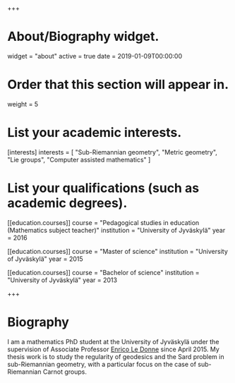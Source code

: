 +++
# About/Biography widget.
widget = "about"
active = true
date = 2019-01-09T00:00:00

# Order that this section will appear in.
weight = 5

# List your academic interests.
[interests]
  interests = [
    "Sub-Riemannian geometry",
    "Metric geometry",
    "Lie groups",
    "Computer assisted mathematics"
  ]

# List your qualifications (such as academic degrees).
[[education.courses]]
  course = "Pedagogical studies in education (Mathematics subject teacher)"
  institution = "University of Jyväskylä"
  year = 2016

[[education.courses]]
  course = "Master of science"
  institution = "University of Jyväskylä"
  year = 2015

[[education.courses]]
  course = "Bachelor of science"
  institution = "University of Jyväskylä"
  year = 2013
 
+++

# Biography

I am a mathematics PhD student at the University of Jyväskylä under the supervision of Associate Professor <a href='https://sites.google.com/site/enricoledonne/'>Enrico Le Donne</a> since April 2015.
My thesis work is to study the regularity of geodesics and the Sard problem in sub-Riemannian geometry, with a particular focus on the case of sub-Riemannian Carnot groups.
